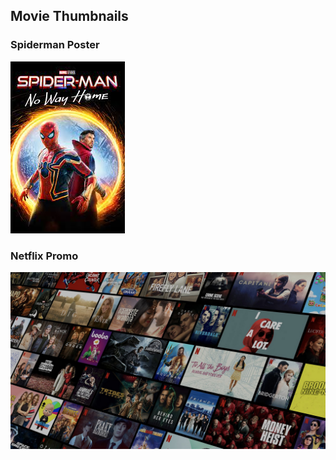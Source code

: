 ## Movie Thumbnails

### Spiderman Poster

![Spiderman](./spiderman.jpg)

### Netflix Promo

![Netflix](./netflixxx.jpg)
